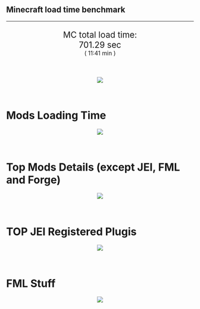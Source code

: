 ## Minecraft load time benchmark


---

<p align="center" style="font-size:160%;">
MC total load time:<br>
701.29 sec
<br>
<sup><sub>(
11:41 min
)</sub></sup>
</p>

<br>


<p align="center">
<img src="https://quickchart.io/chart?w=400&h=30&c={
  type: 'horizontalBar',
  data: {
    datasets: [
      {label:      'MODS:', data: [453.06]},
      {label: 'FML stuff:', data: [248.23]}
    ]
  },
  options: {
    scales: {
      xAxes: [{display: false,stacked: true}],
      yAxes: [{display: false,stacked: true}],
    },
    elements: {rectangle: {borderWidth: 2}},
    legend: {display: false,},
    plugins: {datalabels: {color: 'white',formatter: (value, context) =>
      [context.dataset.label, value].join(' ')
    }}
  }
}"/>
</p>

<br>

# Mods Loading Time
<p align="center">
<img src="https://quickchart.io/chart?w=400&h=300&c={
  type: 'outlabeledPie',
  options: {
    cutoutPercentage: 25,
    plugins: {
      legend: !1,
      outlabels: {
        stretch: 5,
        padding: 1,
        text: (v,i)=>[
          v.labels[v.dataIndex],' ',
          (v.percent*1000|0)/10,
          String.fromCharCode(37)].join('')
      }
    }
  },
  data: {...
`
3e76ba  19.04s Just Enough Items;
386AA7  32.19s Just Enough Items (Plugins);
386AA7  50.96s Just Enough Items (Ingredient Filter);
9e2174   4.18s Tinkers' Construct;
8E1E68  30.48s Tinkers' Construct (Oredict Melting);
516fa8  19.30s Ender IO;
8c2ccd  18.33s Immersive Engineering;
214d9e  16.42s Minecraft Forge;
a651a8  11.52s IndustrialCraft 2;
8f3087  11.20s Forge Mod Loader;
5161a8  -0.23s CraftTweaker2;
495797  10.43s CraftTweaker2 (Script Loading);
176e43  10.14s Thaumic Additions: Reconstructed;
813e81   8.60s OpenComputers;
7c813e   8.02s Thaumcraft;
8f304e   7.72s Astral Sorcery;
538f30   7.68s Animania;
8f6c30   5.54s Dynamic Surroundings;
213664   5.10s Forestry;
6e175e   5.07s Recurrent Complex;
216364   4.10s Thermal Expansion;
436e17   4.10s Integrated Dynamics;
308f53   4.02s Village Names;
a86e51   3.84s Extra Utilities 2;
444444  96.58s 51 Other mods;
333333  52.48s 160 'Fast' mods (load 1.0s - 0.1s);
222222   6.27s 210 'Instant' mods (load %3C 0.1s)
`
    .split(';').reduce((a, l) => {
      l.match(/(\w{6}) *(\d*\.\d*)s (.*)/)
      .slice(1).map((a, i) => [[String.fromCharCode(35),a].join(''), parseFloat(a), a][i])
      .forEach((s, i) => 
        [a.datasets[0].backgroundColor, a.datasets[0].data, a.labels][i].push(s)
      );
      return a
    }, {
      labels: [],
      datasets: [{
        backgroundColor: [],
        data: [],
        borderColor: 'rgba(22,22,22,0.3)',
        borderWidth: 1
      }]
    })
  }
}"/>
</p>

<br>

# Top Mods Details (except JEI, FML and Forge)
<p align="center">
<img src="https://quickchart.io/chart?w=400&h=450&c={
  options: {
    scales: {
      xAxes: [{stacked: true}],
      yAxes: [{stacked: true}],
    },
    plugins: {
      datalabels: {
        anchor: 'end',
        align: 'top',
        color: 'white',
        backgroundColor: 'rgba(46, 140, 171, 0.6)',
        borderColor: 'rgba(41, 168, 194, 1.0)',
        borderWidth: 0.5,
        borderRadius: 3,
        padding: 0,
        font: {size:10},
        formatter: (v,ctx) => 
          ctx.datasetIndex!=ctx.chart.data.datasets.length-1 ? null
            : [((ctx.chart.data.datasets.reduce((a,b)=>a- -b.data[ctx.dataIndex],0)*10)|0)/10,'s'].join('')
      },
      colorschemes: {
        scheme: 'office.Damask6'
      }
    }
  },
  type: 'bar',
  data: {...(() => {
    let a = { labels: [], datasets: [] };
`
1: Construction;
2: Loading Resources;
3: PreInitialization;
4: Initialization;
5: InterModComms$IMC;
6: PostInitialization;
7: LoadComplete;
8: ModIdMapping
`
    .split(';')
      .map(l => l.match(/\d: (.*)/).slice(1))
      .forEach(([name]) => a.datasets.push({ label: name, data: [] }));
`
                                     1      2      3      4      5      6      7      8  ;
Tinkers' Construct               |  1.01|  0.01|  0.21|  0.07|  0.00| 33.36|  0.00|  0.00;
Ender IO                         |  1.74|  0.01|  4.35|  0.75|  3.88|  7.26|  0.00|  1.32;
Immersive Engineering            |  0.87|  0.01|  1.16|  1.09|  0.00| 15.21|  0.00|  0.00;
IndustrialCraft 2                |  0.87|  0.01|  8.00|  1.31|  0.00|  1.33|  0.00|  0.00;
CraftTweaker2                    |  0.64|  0.00|  3.41|  0.01|  0.00|  6.12|  0.02|  0.00;
Thaumic Additions: Reconstructed |  0.23|  0.00|  0.64|  0.33|  0.00|  8.94|  0.00|  0.00;
OpenComputers                    |  0.16|  0.01|  5.27|  2.97|  0.19|  0.00|  0.00|  0.00;
Thaumcraft                       |  0.73|  0.01|  0.18|  0.44|  0.01|  6.65|  0.00|  0.00;
Astral Sorcery                   |  0.33|  0.00|  4.53|  1.70|  0.00|  1.16|  0.00|  0.00;
Animania                         |  0.32|  0.00|  3.05|  0.12|  0.00|  4.19|  0.00|  0.00;
Dynamic Surroundings             |  0.16|  0.01|  0.20|  0.13|  0.00|  0.06|  4.99|  0.00;
Forestry                         |  0.47|  0.01|  3.19|  1.17|  0.00|  0.26|  0.00|  0.00
`
    .split(';').slice(1)
      .map(l => l.split('|').map(s => s.trim()))
      .forEach(([name, ...arr], i) => {
        a.labels.push(name);
        arr.forEach((v, j) => a.datasets[j].data[i] = v)
      }); return a
  })()}
}"/>
</p>

<br>

# TOP JEI Registered Plugis
<p align="center">
<img src="https://quickchart.io/chart?w=700&c={
  options: {
    elements: { rectangle: { borderWidth: 1 } },
    legend: false
  },
  type: 'horizontalBar',
    data: {...(() => {
      let a = {
        labels: [], datasets: [{
          backgroundColor: 'rgba(0, 99, 132, 0.5)',
          borderColor: 'rgb(0, 99, 132)',
          data: []
        }]
      };
`
  4.98: crazypants.enderio.machines.integration.jei.MachinesPlugin;
  3.70: com.rwtema.extrautils2.crafting.jei.XUJEIPlugin;
  3.02: li.cil.oc.integration.jei.ModPluginOpenComputers;
  2.58: cofh.thermalexpansion.plugins.jei.JEIPluginTE;
  2.37: mezz.jei.plugins.vanilla.VanillaPlugin;
  1.60: com.github.sokyranthedragon.mia.integrations.jer.JeiJerIntegration$1;
  1.47: ic2.jeiIntegration.SubModule;
  1.40: forestry.factory.recipes.jei.FactoryJeiPlugin;
  1.37: jeresources.jei.JEIConfig;
  1.03: com.buuz135.industrial.jei.JEICustomPlugin;
  0.93: com.buuz135.thaumicjei.ThaumcraftJEIPlugin;
  0.80: nc.integration.jei.NCJEI;
  0.67: knightminer.tcomplement.plugin.jei.JEIPlugin;
  0.64: mctmods.smelteryio.library.util.jei.JEI;
  0.44: crazypants.enderio.base.integration.jei.JeiPlugin;
  5.19: Other 119 Plugins
`
        .split(';')
        .map(l => l.split(':'))
        .forEach(([time, name]) => {
          a.labels.push(name);
          a.datasets[0].data.push(time)
        })
        ; return a
    })()
  }
}"/>
</p>

<br>

# FML Stuff
<p align="center">
<img src="https://quickchart.io/chart?w=500&h=400&c={
  options: {
    rotation: Math.PI,
    cutoutPercentage: 55,
    plugins: {
      legend: !1,
      outlabels: {
        stretch: 5,
        padding: 1,
        text: (v)=>v.labels
      },
      doughnutlabel: {
        labels: [
          {
            text: 'FML stuff:',
            color: 'rgba(128, 128, 128, 0.5)',
            font: {size: 18}
          },
          {
            text: [248.23,'s'].join(''),
            color: 'rgba(128, 128, 128, 1)',
            font: {size: 22}
          }
        ]
      },
    }
  },
  type: 'outlabeledPie',
  data: {...(() => {
    let a = {
      labels: [],
      datasets: [{
        backgroundColor: [],
        data: [],
        borderColor: 'rgba(22,22,22,0.3)',
        borderWidth: 2
      }]
    };
`
993A00   2.09s Loading sounds;
994400   2.14s Loading Resource - SoundHandler;
994F00  51.72s ModelLoader: blocks;
995900  11.92s ModelLoader: items;
996300  10.28s ModelLoader: baking;
996D00   4.81s Applying remove recipe actions;
997700   0.16s Applying remove furnace recipe actions;
444444 165.11s Other
`
    .split(';')
      .map(l => l.match(/(\w{6}) *(\d*\.\d*)s (.*)/))
      .forEach(([, col, time, name]) => {
        a.labels.push([name, ' ', time, 's'].join(''));
        a.datasets[0].data.push(parseFloat(time));
        a.datasets[0].backgroundColor.push([String.fromCharCode(35), col].join(''))
      })
      ; return a
  })()}
}"/>
</p>

<br>
